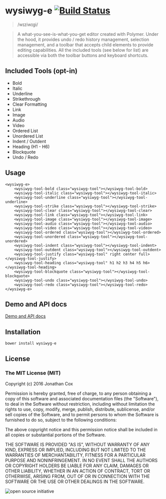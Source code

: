 # wysiwyg-e [![Build Status](https://travis-ci.org/miztroh/wysiwyg-e.svg?branch=master)](https://travis-ci.org/miztroh/wysiwyg-e)

> /wɪziwɪɡi/

> A what-you-see-is-what-you-get editor created with Polymer.	Under the hood, it provides undo / redo history management, selection management, and a toolbar that accepts child elements to provide editing capabilities.	All the included tools (see below for list) are accessible via both the toolbar buttons and keyboard shortcuts.

## Included Tools (opt-in)

* Bold
* Italic
* Underline
* Strikethrough
* Clear Formatting
* Link
* Image
* Audio
* Video
* Ordered List
* Unordered List
* Indent / Outdent
* Heading (H1 - H6)
* Blockquote
* Undo / Redo

## Usage

```
<wysiwyg-e>
	<wysiwyg-tool-bold class="wysiwyg-tool"></wysiwyg-tool-bold>
	<wysiwyg-tool-italic class="wysiwyg-tool"></wysiwyg-tool-italic>
	<wysiwyg-tool-underline class="wysiwyg-tool"></wysiwyg-tool-underline>
	<wysiwyg-tool-strike class="wysiwyg-tool"></wysiwyg-tool-strike>
	<wysiwyg-tool-clear class="wysiwyg-tool"></wysiwyg-tool-clear>
	<wysiwyg-tool-link class="wysiwyg-tool"></wysiwyg-tool-link>
	<wysiwyg-tool-image class="wysiwyg-tool"></wysiwyg-tool-image>
	<wysiwyg-tool-audio class="wysiwyg-tool"></wysiwyg-tool-audio>
	<wysiwyg-tool-video class="wysiwyg-tool"></wysiwyg-tool-video>
	<wysiwyg-tool-ordered class="wysiwyg-tool"></wysiwyg-tool-ordered>
	<wysiwyg-tool-unordered class="wysiwyg-tool"></wysiwyg-tool-unordered>
	<wysiwyg-tool-indent class="wysiwyg-tool"></wysiwyg-tool-indent>
	<wysiwyg-tool-outdent class="wysiwyg-tool"></wysiwyg-tool-outdent>
	<wysiwyg-tool-justify class="wysiwyg-tool" right center full></wysiwyg-tool-justify>
	<wysiwyg-tool-heading class="wysiwyg-tool" h1 h2 h3 h4 h5 h6></wysiwyg-tool-heading>
	<wysiwyg-tool-blockquote class="wysiwyg-tool"></wysiwyg-tool-blockquote>
	<wysiwyg-tool-undo class="wysiwyg-tool"></wysiwyg-tool-undo>
	<wysiwyg-tool-redo class="wysiwyg-tool"></wysiwyg-tool-redo>
</wysiwyg-e>
```

## Demo and API docs

[Demo and API docs](https://miztroh.github.io/bower_components/wysiwyg-e/)

## Installation

``bower install wysiwyg-e``

## License

### The MIT License (MIT)
Copyright (c) 2016 Jonathan Cox

Permission is hereby granted, free of charge, to any person obtaining a copy of this software and associated documentation files (the "Software"), to deal in the Software without restriction, including without limitation the rights to use, copy, modify, merge, publish, distribute, sublicense, and/or sell copies of the Software, and to permit persons to whom the Software is furnished to do so, subject to the following conditions:

The above copyright notice and this permission notice shall be included in all copies or substantial portions of the Software.

THE SOFTWARE IS PROVIDED "AS IS", WITHOUT WARRANTY OF ANY KIND, EXPRESS OR IMPLIED, INCLUDING BUT NOT LIMITED TO THE WARRANTIES OF MERCHANTABILITY, FITNESS FOR A PARTICULAR PURPOSE AND NONINFRINGEMENT. IN NO EVENT SHALL THE AUTHORS OR COPYRIGHT HOLDERS BE LIABLE FOR ANY CLAIM, DAMAGES OR OTHER LIABILITY, WHETHER IN AN ACTION OF CONTRACT, TORT OR OTHERWISE, ARISING FROM, OUT OF OR IN CONNECTION WITH THE SOFTWARE OR THE USE OR OTHER DEALINGS IN THE SOFTWARE.

![open source initiative](https://miztroh.github.io/bower_components/wysiwyg-e/images/open-source-initiative.png)
